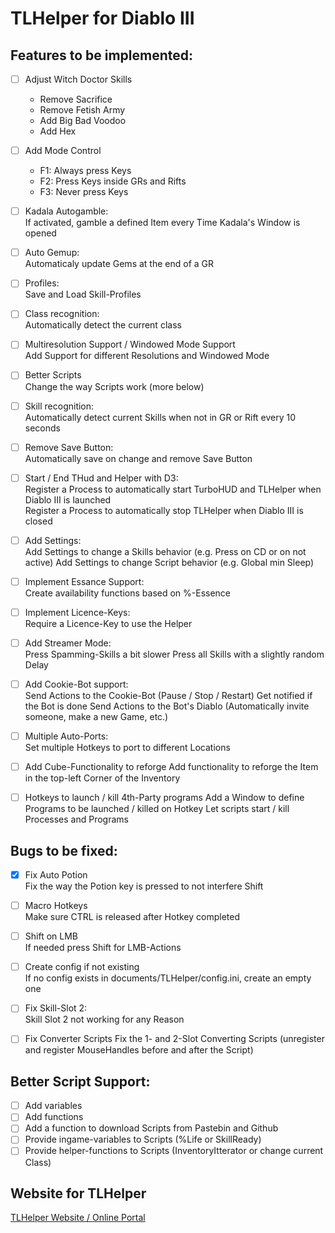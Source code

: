 # TLHelper for Diablo III

## Features to be implemented:
- [ ] Adjust Witch Doctor Skills
  - Remove Sacrifice
  - Remove Fetish Army
  - Add Big Bad Voodoo
  - Add Hex
  
- [ ] Add Mode Control
  - F1: Always press Keys
  - F2: Press Keys inside GRs and Rifts
  - F3: Never press Keys
  
- [ ] Kadala Autogamble:  
  If activated, gamble a defined Item every Time Kadala's Window is opened
  
- [ ] Auto Gemup:  
  Automaticaly update Gems at the end of a GR
  
- [ ] Profiles:  
  Save and Load Skill-Profiles
  
- [ ] Class recognition:  
  Automatically detect the current class
  
- [ ] Multiresolution Support / Windowed Mode Support  
  Add Support for different Resolutions and Windowed Mode
  
- [ ] Better Scripts  
  Change the way Scripts work (more below)
  
- [ ] Skill recognition:  
  Automatically detect current Skills when not in GR or Rift every 10 seconds
  
- [ ] Remove Save Button:  
  Automatically save on change and remove Save Button
  
- [ ] Start / End THud and Helper with D3:  
  Register a Process to automatically start TurboHUD and TLHelper when Diablo III is launched  
  Register a Process to automatically stop TLHelper when Diablo III is closed
  
- [ ] Add Settings:  
  Add Settings to change a Skills behavior (e.g. Press on CD or on not active)
  Add Settings to change Script behavior (e.g. Global min Sleep)
  
- [ ] Implement Essance Support:  
  Create availability functions based on %-Essence
  
- [ ] Implement Licence-Keys:  
  Require a Licence-Key to use the Helper
  
- [ ] Add Streamer Mode:  
  Press Spamming-Skills a bit slower
  Press all Skills with a slightly random Delay
  
- [ ] Add Cookie-Bot support:  
  Send Actions to the Cookie-Bot (Pause / Stop / Restart)
  Get notified if the Bot is done
  Send Actions to the Bot's Diablo (Automatically invite someone, make a new Game, etc.)
  
- [ ] Multiple Auto-Ports:  
  Set multiple Hotkeys to port to different Locations
  
- [ ] Add Cube-Functionality to reforge
  Add functionality to reforge the Item in the top-left Corner of the Inventory
  
- [ ] Hotkeys to launch / kill 4th-Party programs
  Add a Window to define Programs to be launched / killed on Hotkey
  Let scripts start / kill Processes and Programs
  
## Bugs to be fixed:
- [x] Fix Auto Potion  
  Fix the way the Potion key is pressed to not interfere Shift

- [ ] Macro Hotkeys  
  Make sure CTRL is released after Hotkey completed
  
- [ ] Shift on LMB  
  If needed press Shift for LMB-Actions
  
- [ ] Create config if not existing  
  If no config exists in documents/TLHelper/config.ini, create an empty one

- [ ] Fix Skill-Slot 2:  
  Skill Slot 2 not working for any Reason
  
- [ ] Fix Converter Scripts
  Fix the 1- and 2-Slot Converting Scripts (unregister and register MouseHandles before and after the Script)
  
## Better Script Support:
- [ ] Add variables
- [ ] Add functions
- [ ] Add a function to download Scripts from Pastebin and Github
- [ ] Provide ingame-variables to Scripts (%Life or SkillReady)
- [ ] Provide helper-functions to Scripts (InventoryItterator or change current Class)

## Website for TLHelper
[TLHelper Website / Online Portal](https://github.com/FischerEnterprise/tlhelper-temp/blob/master/WEBSITE.md)
